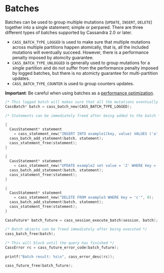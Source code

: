 # Batches

Batches can be used to group multiple mutations (`UPDATE`, `INSERT`, `DELETE`) together into a single statement; simple or perpared. There are three different types of batches supported by Cassandra 2.0 or later.

* `CASS_BATCH_TYPE_LOGGED` is used to make sure that multiple mutations across multiple partitions happen atomically, that is, all the included mutations will eventually succeed. However, there is a performance penalty imposed by atomcity guarantee.
* `CASS_BATCH_TYPE_UNLOGGED` is generally used to group mutations for a single partition and do not suffer from the performance penalty imposed by logged batches, but there is no atomicty guarantee for  multi-partition updates.
* `CASS_BATCH_TYPE_COUNTER` is used to group counters updates.

**Important**: Be careful when using batches as a [performance optimization](http://www.datastax.com/documentation/cql/3.1/cql/cql_using/useBatch.html).

```c
/* This logged batch will makes sure that all the mutations eventually succeed */
CassBatch* batch = cass_batch_new(CASS_BATCH_TYPE_LOGGED);
 
/* Statements can be immediately freed after being added to the batch */
 
{
  CassStatement* statement
    = cass_statement_new("INSERT INTO example1(key, value) VALUES ('a', '1')", 0);
  cass_batch_add_statement(batch, statement);
  cass_statement_free(statement);
}
 
{
  CassStatement* statement
    = cass_statement_new("UPDATE example2 set value = '2' WHERE key = 'b'", 0);
  cass_batch_add_statement(batch, statement);
  cass_statement_free(statement);
}
 
{
  CassStatement* statement
    = cass_statement_new("DELETE FROM example3 WHERE key = 'c'", 0);
  cass_batch_add_statement(batch, statement);
  cass_statement_free(statement);
}
 
CassFuture* batch_future = cass_session_execute_batch(session, batch);
 
/* Batch objects can be freed immediately after being executed */
cass_batch_free(batch);
 
/* This will block until the query has finished */
CassError rc = cass_future_error_code(batch_future);
 
printf("Batch result: %s\n", cass_error_desc(rc));
 
cass_future_free(batch_future);
```
